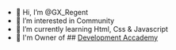 - 👋 Hi, I’m @GX_Regent
- 👀 I’m interested in Community
- 🌱 I’m currently learning Html, Css & Javascript
- 💠 I'm Owner of ## [Development Accademy](https://discord.gg/c92ySfQwCM)


<!---
Esplosioneh/Esplosioneh is a ✨ special ✨ repository because its `README.md` (this file) appears on your GitHub profile.
You can click the Preview link to take a look at your changes.
--->
